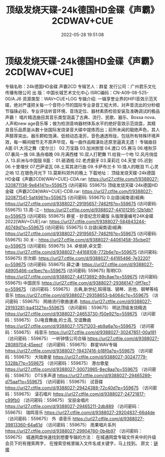 ﻿---
title: 顶级发烧天碟-24k德国HD金碟《声霸》2CDWAV+CUE
date: 2022-05-28 19:51:08
categories: 试音碟、非卖品、发烧碟
tags: 华语中文
---
# 顶级发烧天碟-24k德国HD金碟《声霸》2CD[WAV+CUE]

专辑名称：24k德国HD金碟 声霸2CD
专辑艺人：群星
发行公司：广州君乐文化传播有限公司
出 版：中国长城艺术文化中心
ISRC编码：CN-A09-08-525-00/A.J6
资源类型：WAV+CUE+LOG
专辑介绍:
一辑享誉业界的HIFI音效示范天碟，绝对严谨把关每一个音符小节的国际专业录音工程大师，对声音流出的分秒细节锱铢必较，专业评估听音环境、音场定位、器材素质检验安装及准确调试的极品声霸！
唱片精选曲目其音乐类型涵盖了古典、流行、民歌、器乐、Bossa nova、人声和new
age音乐等；做为检测音响器材体系水平的绝好音效示范烧盘，其精良音乐品质是从数十张国际发烧录音大碟中提炼而出；前所未闻的靓绝声色，其人声醇厚突出，器乐颗粒饱满，低频动态凌厉，音色通透玲珑，包括所有特殊环境声效，每一瞬间细节无不原声毕现，每一曲作品精湛处还原至逼真无遗！
专辑曲目
A面
01.大河之舞（爱尔兰）
02.万宝路
03.加洲旅馆
04.渡口
05.赛马
06.喀秋莎
07.暴风一族
08.渔舟唱晚
09.月满西楼
10.双人打靶舞
11.给我一个吻
12.风月俏佳人
13.非洲与中国鼓
B面：
01.砸酒瓶
02.老虎磨牙
03.茉莉花
04.天堂
05.迟到
06.十里埋伏
07.巴萨诺瓦
08.土耳其进行曲
09.卡萨布兰卡
10.情人的眼泪
11.心灵之响
12.在银色月光下
13.莫斯科郊外的晚上
下载地址：
顶级发烧天碟-24k德国HD金碟《声霸2CD》[WAV+CUE]-CDA.rar: https://url27.ctfile.com/f/9388027-320871138-9e8414?p=559675
(访问密码: 559675)
顶级发烧天碟-24k德国HD金碟《声霸2CD》[WAV+CUE]-CDB.rar: https://url27.ctfile.com/f/9388027-320871541-5af496?p=559675
(访问密码: 559675)
0.台語(闽南语)經典:
https://url27.ctfile.com/d/9388027-29195657-7462f6?p=559675
(访问密码: 559675)
13.周-江-:
https://url27.ctfile.com/d/9388027-44101295-12b1db?p=559675
(访问密码: 559675)
群星 - 妙音纪念珍藏版 头版限量编号24K金碟 2022[WAV+CUE].rar:
https://url27.ctfile.com/f/9388027-584843244-40749d?p=559675
(访问密码: 559675)
0.台語(闽南语)經典: https://url27.ctfile.com/d/9388027-29195657-7462f6?p=559675
(访问密码: 559675)
30.关-: https://url27.ctfile.com/d/9388027-44061458-35cbe0?p=559675
(访问密码: 559675)
34. 卓依婷,卓文萱: https://url27.ctfile.com/d/9388027-44168108-772b6e?p=559675
(访问密码: 559675)
宗次郎: https://url27.ctfile.com/d/9388027-44165466-7e3220?p=559675
(访问密码: 559675)
薛之谦: https://url27.ctfile.com/d/9388027-48905466-ce1bec?p=559675
(访问密码: 559675)
陈明CD: https://url27.ctfile.com/d/9388027-44173892-89c8ae?p=559675
(访问密码: 559675)
中国民乐
https://url27.ctfile.com/d/9388027-29366147-0ff7ec?p=559675
（访问密码：559675）
古典,新世纪,班得瑞、钢琴、吉他、钢琴等纯音乐
https://url27.ctfile.com/d/9388027-29358653-b4064c?p=559675
（访问密码：559675）
网络流行歌曲速递.
https://url27.ctfile.com/d/9388027-29193281-ba4132?p=559675
（访问密码：559675）
明达顶级发烧精选
https://url27.ctfile.com/d/9388027-24653730-f50e92?p=559675
（访问密码：559675）
DJ电音舞曲,的士高, 交谊舞曲
https://url27.ctfile.com/d/9388027-17571203-eb9a6a?p=559675
（访问密码：559675）
纯音乐
https://url27.ctfile.com/d/9388027-30247851-00a191
（访问密码：559675）
一听钟情公司合辑
https://url27.ctfile.com/d/9388027-28089704-45eecf
（访问密码：559675）
群星WAV专辑
https://url27.ctfile.com/d/9388027-19437416-b18f0a?p=559675
（访问密码：559675）
大陆歌星
https://url27.ctfile.com/d/9388027-30247779-5328b7?p=559675
（访问密码：559675）
港台歌星
https://url27.ctfile.com/d/9388027-30073965-8ec8aa?p=559675
（访问密码：559675）
DTS多声道
https://url27.ctfile.com/d/9388027-29465289-d75aaf?p=559675
（访问密码：559675）
试音碟
https://url27.ctfile.com/d/9388027-29424388-72c40d?p=559675
（访问密码：559675）
滚石唱片
https://url27.ctfile.com/d/9388027-24721817-c99fb0
（访问密码：559675）
宝丽金唱片
https://url27.ctfile.com/d/9388027-29465211-2db889
（访问密码：559675）
瑞鸣音乐
https://url27.ctfile.com/d/9388027-29204837-66d4de
（访问密码：559675）
外  语音乐
https://url27.ctfile.com/d/9388027-39813360-64a61d
（访问密码：559675）
雨果唱片系列
https://url27.ctfile.com/d/9388027-29904760-0b4b97
（访问密码：559675）
城通网盘快速找到想要专辑的方法：
在城通网盘专辑文件夹中的升级会员下的有搜索两字，
在搜索空格里输入文件名或关键字，马上找到。
原文：[链接](https://blog.sina.com.cn/s/blog_1647c7e7601030xhk.html)